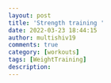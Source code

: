 ```yaml
---
layout: post
title: 'Strength training '
date: 2022-03-23 18:44:15
author: multishiv19
comments: true
category: [workouts]
tags: [WeightTraining]
description: 
---
```


<div width='100%' class='strava-embed-placeholder' data-embed-type='activity' data-embed-id='6868061389'></div>
<script src='https://strava-embeds.com/embed.js'></script>

